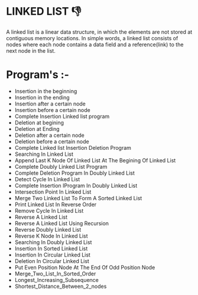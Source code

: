 # LINKED LIST 👎


A linked list is a linear data structure, in which the elements are not stored at contiguous memory locations. In simple words, a linked list consists of nodes where each node contains a data field and a reference(link) to the next node in the list.

# Program's :-

  * Insertion in the beginning 
  * Insertion in the ending
  * Insertion after a certain node
  * Insertion before a certain node
  * Complete Insertion Linked list program
  * Deletion at begining
  * Deletion at Ending
  * Deletion after a certain node
  * Deletion before a certain node
  * Complete Linked list Insertion Deletion Program
  * Searching In Linked List
  * Append Last K Node Of Linked List At The Begining Of Linked List
  * Complete Doubly Linked List Program
  * Complete Deletion Program In Doubly Linked List
  * Detect Cycle In Linked List
  * Complete Insertion IProgram In Doubly Linked List
  * Intersection Point In Linked List
  * Merge Two Linked List To Form A Sorted Linked List
  * Print Linked List In Reverse Order
  * Remove Cycle In Linked List
  * Reverse A Linked List
  * Reverse A Linked List Using Recursion 
  * Reverse Doubly Linked List
  * Reverse K Node In Linked List
  * Searching In Doubly Linked List
  * Insertion In Sorted Linked List
  * Insertion In Circular Linked List
  * Deletion In Circular Linked List
  * Put Even Position Node At The End Of Odd Position Node
  * Merge_Two_List_In_Sorted_Order
  * Longest_Increasing_Subsequence
  * Shortest_Distance_Between_2_nodes
  
